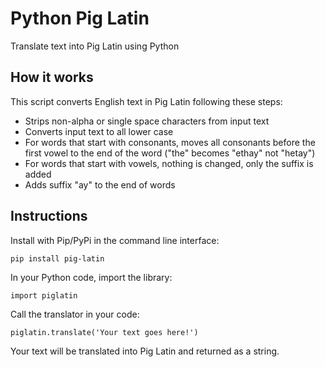 # Python Pig Latin

Translate text into Pig Latin using Python

## How it works

This script converts English text in Pig Latin following these steps:

- Strips non-alpha or single space characters from input text
- Converts input text to all lower case
- For words that start with consonants, moves all consonants before the first vowel to the end of the word ("the" becomes "ethay" not "hetay")
- For words that start with vowels, nothing is changed, only the suffix is added
- Adds suffix "ay" to the end of words

## Instructions

Install with Pip/PyPi in the command line interface:

```
pip install pig-latin
```

In your Python code, import the library:

```
import piglatin
```

Call the translator in your code:

```
piglatin.translate('Your text goes here!')
```

Your text will be translated into Pig Latin and returned as a string.
